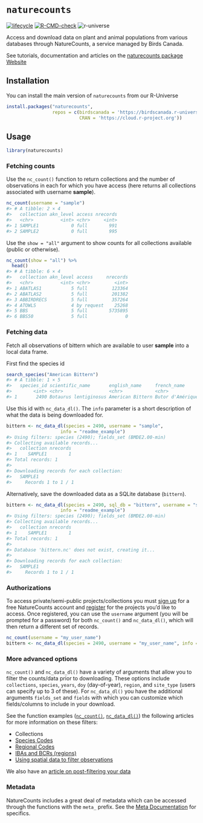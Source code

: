 
<!-- README.md is generated from README.Rmd. Please edit that file -->

# `naturecounts`

<!-- badges: start -->

[![lifecycle](https://img.shields.io/badge/lifecycle-experimental-orange.svg)](https://www.tidyverse.org/lifecycle/#experimental)
[![R-CMD-check](https://github.com/BirdsCanada/naturecounts/actions/workflows/R-CMD-check.yaml/badge.svg)](https://github.com/BirdsCanada/naturecounts/actions/workflows/R-CMD-check.yaml)
![r-universe](https://birdscanada.r-universe.dev/badges/naturecounts)
<!-- badges: end -->

Access and download data on plant and animal populations from various
databases through NatureCounts, a service managed by Birds Canada.

See tutorials, documentation and articles on the [naturecounts package
Website](https://birdscanada.github.io/naturecounts)

## Installation

You can install the main version of `naturecounts` from our R-Universe

``` r
install.packages("naturecounts", 
                 repos = c(birdscanada = 'https://birdscanada.r-universe.dev',
                           CRAN = 'https://cloud.r-project.org'))
```

## Usage

``` r
library(naturecounts)
```

### Fetching counts

Use the `nc_count()` function to return collections and the number of
observations in each for which you have access (here returns all
collections associated with username **sample**).

``` r
nc_count(username = "sample")
#> # A tibble: 2 × 4
#>   collection akn_level access nrecords
#>   <chr>          <int> <chr>     <int>
#> 1 SAMPLE1            0 full        991
#> 2 SAMPLE2            0 full        995
```

Use the `show = "all"` argument to show counts for all collections
available (public or otherwise).

``` r
nc_count(show = "all") %>%
  head()
#> # A tibble: 6 × 4
#>   collection akn_level access     nrecords
#>   <chr>          <int> <chr>         <int>
#> 1 ABATLAS1           5 full         123364
#> 2 ABATLAS2           5 full         201382
#> 3 ABBIRDRECS         5 full         357264
#> 4 ATOWLS             4 by request    25268
#> 5 BBS                5 full        5735895
#> 6 BBS50              5 full              0
```

### Fetching data

Fetch all observations of bittern which are available to user **sample**
into a local data frame.

First find the species id

``` r
search_species("American Bittern")
#> # A tibble: 1 × 5
#>   species_id scientific_name       english_name     french_name      taxon_group
#>        <int> <chr>                 <chr>            <chr>            <chr>      
#> 1       2490 Botaurus lentiginosus American Bittern Butor d'Amérique BIRDS
```

Use this id with `nc_data_dl()`. The `info` parameter is a short
description of what the data is being downloaded for.

``` r
bittern <- nc_data_dl(species = 2490, username = "sample", 
                    info = "readme_example")
#> Using filters: species (2490); fields_set (BMDE2.00-min)
#> Collecting available records...
#>   collection nrecords
#> 1    SAMPLE1        1
#> Total records: 1
#> 
#> Downloading records for each collection:
#>   SAMPLE1
#>     Records 1 to 1 / 1
```

Alternatively, save the downloaded data as a SQLite database
(`bittern`).

``` r
bittern <- nc_data_dl(species = 2490, sql_db = "bittern", username = "sample", 
                    info = "readme_example")
#> Using filters: species (2490); fields_set (BMDE2.00-min)
#> Collecting available records...
#>   collection nrecords
#> 1    SAMPLE1        1
#> Total records: 1
#> 
#> Database 'bittern.nc' does not exist, creating it...
#> 
#> Downloading records for each collection:
#>   SAMPLE1
#>     Records 1 to 1 / 1
```

### Authorizations

To access private/semi-public projects/collections you must [sign
up](https://www.birdscanada.org/birdmon/default/profile.jsp) for a free
NatureCounts account and
[register](https://www.birdscanada.org/birdmon/default/projects.jsp) for
the projects you’d like to access. Once registered, you can use the
`username` argument (you will be prompted for a password) for both
`nc_count()` and `nc_data_dl()`, which will then return a different set
of records.

``` r
nc_count(username = "my_user_name")
bittern <- nc_data_dl(species = 2490, username = "my_user_name", info = "readme_example")
```

### More advanced options

`nc_count()` and `nc_data_dl()` have a variety of arguments that allow
you to filter the counts/data prior to downloading. These options
include `collections`, `species`, `years`, `doy` (day-of-year),
`region`, and `site_type` (users can specify up to 3 of these). For
`nc_data_dl()` you have the additional arguments `fields_set` and
`fields` with which you can customize which fields/columns to include in
your download.

See the function examples
([`nc_count()`](https://birdscanada.github.io/naturecounts/reference/nc_count.html),
[`nc_data_dl()`](https://birdscanada.github.io/naturecounts/reference/nc_data_dl.html))
the following articles for more information on these filters:

- Collections
- [Species
  Codes](https://birdscanada.github.io/naturecounts/articles/species-codes.html)
- [Regional
  Codes](https://birdscanada.github.io/naturecounts/articles/region-codes.html)
- [IBAs and BCRs
  (regions)](https://birdscanada.github.io/naturecounts/articles/region-areas.html)
- [Using spatial data to filter
  observations](https://birdscanada.github.io/naturecounts/articles/region-spatial.html)

We also have an [article on post-filtering your
data](https://birdscanada.github.io/naturecounts/articles/filtering-data.html)

### Metadata

NatureCounts includes a great deal of metadata which can be accessed
through the functions with the `meta_` prefix. See the [Meta
Documentation](https://birdscanada.github.io/naturecounts/reference/meta.html)
for specifics.
